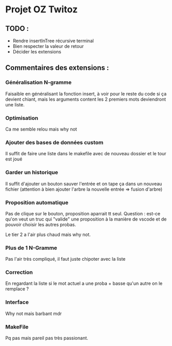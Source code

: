 # Projet OZ Twitoz

## TODO :
* Rendre insertInTree récursive terminal
* Bien respecter la valeur de retour
* Décider les extensions

## Commentaires des extensions :

### Généralisation N-gramme
Faisaible en généralisant la fonction insert, à voir pour le reste du code si ça devient chiant, mais les arguments content les 2 premiers mots deviendront une liste.

### Optimisation
Ca me semble relou mais why not

### Ajouter des bases de données custom
Il suffit de faire une liste dans le makefile avec de nouveau dossier et le tour est joué

### Garder un historique
Il suffit d'ajouter un bouton sauver l'entrée et on tape ça dans un nouveau fichier (attention à bien ajouter l'arbre la nouvelle entrée => fusion d'arbre)

### Proposition automatique
Pas de clique sur le bouton, proposition aparrait tt seul.
Question : est-ce qu'on veut un truc qui "valide" une proposition à la manière de vscode et de pouvoir choisir les autres probas.

Le tier 2 a l'air plus chaud mais why not.

### Plus de 1 N-Gramme
Pas l'air très compliqué, il faut juste chipoter avec la liste

### Correction
En regardant la liste si le mot actuel a une proba + basse qu'un autre on le remplace ?

### Interface
Why not mais barbant mdr

### MakeFile
Pq pas mais pareil pas très passionant.